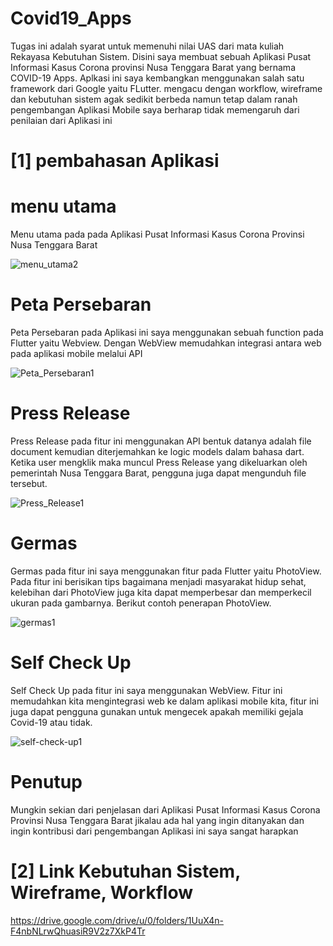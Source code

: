 # Covid19_Apps

Tugas ini adalah syarat untuk memenuhi nilai UAS dari mata kuliah Rekayasa Kebutuhan Sistem. Disini saya membuat sebuah Aplikasi Pusat Informasi Kasus Corona provinsi Nusa Tenggara Barat yang bernama COVID-19 Apps. Aplkasi ini saya kembangkan menggunakan salah satu framework dari Google yaitu FLutter. mengacu dengan workflow, wireframe dan kebutuhan sistem agak sedikit berbeda namun tetap dalam ranah pengembangan Aplikasi Mobile saya berharap tidak memengaruh dari penilaian dari Aplikasi ini

# [1] pembahasan Aplikasi
# menu utama 
Menu utama pada pada Aplikasi Pusat Informasi Kasus Corona Provinsi Nusa Tenggara Barat

![menu_utama2](https://user-images.githubusercontent.com/48081025/106420932-ae797700-6496-11eb-94bd-4016af8b3f5e.jpg)
# Peta Persebaran
Peta Persebaran pada Aplikasi ini saya menggunakan sebuah function pada Flutter yaitu Webview. Dengan WebView memudahkan integrasi antara web pada aplikasi mobile melalui API

![Peta_Persebaran1](https://user-images.githubusercontent.com/48081025/106418442-4a07e900-6491-11eb-81d3-e8602c75e35a.jpg)
# Press Release
Press Release pada fitur ini menggunakan API bentuk datanya adalah file document kemudian diterjemahkan ke logic models dalam bahasa dart. Ketika user mengklik maka muncul Press Release yang dikeluarkan oleh pemerintah Nusa Tenggara Barat, pengguna juga dapat mengunduh file  tersebut. 

![Press_Release1](https://user-images.githubusercontent.com/48081025/106421144-29429200-6497-11eb-9d99-ff681302fc2e.jpg)
# Germas
Germas pada fitur ini saya menggunakan fitur pada Flutter yaitu PhotoView. Pada fitur ini berisikan tips bagaimana menjadi masyarakat hidup sehat, kelebihan dari PhotoView juga kita dapat memperbesar dan memperkecil ukuran pada gambarnya. Berikut contoh penerapan PhotoView. 
  
![germas1](https://user-images.githubusercontent.com/48081025/106421467-b8e84080-6497-11eb-897b-ccf48eb52351.jpg)
# Self Check Up
Self Check Up pada fitur ini saya menggunakan WebView. Fitur ini memudahkan kita mengintegrasi web ke dalam aplikasi mobile kita, fitur ini juga dapat pengguna gunakan untuk mengecek apakah memiliki gejala Covid-19 atau tidak. 
  
![self-check-up1](https://user-images.githubusercontent.com/48081025/106421535-d9b09600-6497-11eb-9146-910960702e95.jpg)

# Penutup
Mungkin sekian dari penjelasan dari Aplikasi Pusat Informasi Kasus Corona Provinsi Nusa Tenggara Barat jikalau ada hal yang ingin ditanyakan dan ingin kontribusi dari pengembangan Aplikasi ini saya sangat harapkan

# [2] Link Kebutuhan Sistem, Wireframe, Workflow
https://drive.google.com/drive/u/0/folders/1UuX4n-F4nbNLrwQhuasiR9V2z7XkP4Tr

  
  

  
